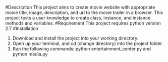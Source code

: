 #Description
This project aims to create movie website with appropriate movie title, image, description, and url to
the movie trailer in a browser. This project tests a user knowledge to create class, instance, and instance
methods and variables.
#Requirement
This project requires python version 2.7
#Installation
1. Download and install the project into your working directory.
2. Open up your terminal, and cd (change directory) into the project folder.
3. Run the following commands: python entertainment_center.py and python media.py
